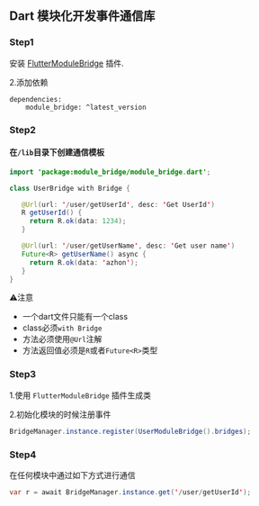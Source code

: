 ## Dart 模块化开发事件通信库

### Step1

安装 [FlutterModuleBridge](https://plugins.jetbrains.com/plugin/6351-dart) 插件.


2.添加依赖

```
dependencies:
    module_bridge: ^latest_version
```

### Step2
#### 在`/lib`目录下创建通信模板

```java
import 'package:module_bridge/module_bridge.dart';

class UserBridge with Bridge {

   @Url(url: '/user/getUserId', desc: 'Get UserId')
   R getUserId() {
     return R.ok(data: 1234);
   }

   @Url(url: '/user/getUserName', desc: 'Get user name')
   Future<R> getUserName() async {
     return R.ok(data: 'azhon');
   }
}
```
⚠️注意
- 一个dart文件只能有一个class
- class必须`with Bridge`
- 方法必须使用`@Url`注解
- 方法返回值必须是`R`或者`Future<R>`类型

### Step3

1.使用 `FlutterModuleBridge` 插件生成类

2.初始化模块的时候注册事件

```java
BridgeManager.instance.register(UserModuleBridge().bridges);
```

### Step4
在任何模块中通过如下方式进行通信

```java
var r = await BridgeManager.instance.get('/user/getUserId');
```
